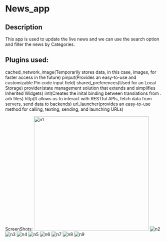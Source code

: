 # News_app

## Description

This app is used to update the live news and we can use the search option and filter the news by Categories.

## Plugins used:

  cached_network_image(Temporarily stores data, in this case, images, for faster access in the future)
  pinput(Provides an easy-to-use and customizable Pin code input field)
  shared_preferences(Used for an Local Storage)
  provider(state management solution that extends and simplifies Inherited Widgets)
  intl(Creates the inital binding between translations from . arb files)
  http(It allows us to interact with RESTful APIs, fetch data from servers, send data to backends)
  url_launcher(provides an easy-to-use method for calling, texting, sending, and launching URLs)

ScreenShots:
<img width="367" alt="n1" src="https://github.com/Radhan-dev-2023/News_app/assets/170162265/0c1f4430-6190-40db-b0a4-be4206c1dee1">
![n2](https://github.com/Radhan-dev-2023/News_app/assets/170162265/81fe2e94-f0d8-451a-8212-6c2774784f91)
![n3](https://github.com/Radhan-dev-2023/News_app/assets/170162265/961e25b6-e0f7-454d-a558-da6a9fd1b1b9)
![n4](https://github.com/Radhan-dev-2023/News_app/assets/170162265/b1108d7f-8140-4887-9728-65717a5ef4fc)
![n5](https://github.com/Radhan-dev-2023/News_app/assets/170162265/7867fc66-f2c9-4400-aff6-d1f63fa5a80f)
![n6](https://github.com/Radhan-dev-2023/News_app/assets/170162265/fb70f864-e133-4e09-919f-b79b2506da34)
![n7](https://github.com/Radhan-dev-2023/News_app/assets/170162265/a14af799-3218-4230-9f2e-ffa9cb6676e8)
![n8](https://github.com/Radhan-dev-2023/News_app/assets/170162265/7463e54c-4b26-4ea1-9a60-e7cb0fe44e8a)
![n9](https://github.com/Radhan-dev-2023/News_app/assets/170162265/aaf43c82-1299-42ee-ad8c-ca527e6adea4)







